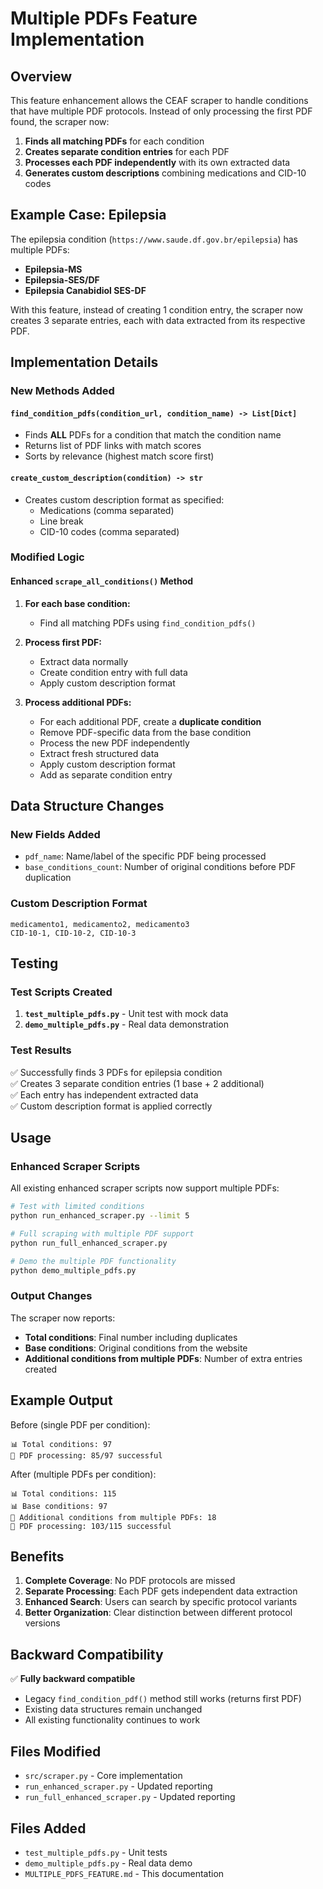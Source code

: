 # Multiple PDFs Feature Implementation

## Overview

This feature enhancement allows the CEAF scraper to handle conditions that have multiple PDF protocols. Instead of only processing the first PDF found, the scraper now:

1. **Finds all matching PDFs** for each condition
2. **Creates separate condition entries** for each PDF
3. **Processes each PDF independently** with its own extracted data
4. **Generates custom descriptions** combining medications and CID-10 codes

## Example Case: Epilepsia

The epilepsia condition (`https://www.saude.df.gov.br/epilepsia`) has multiple PDFs:
- **Epilepsia-MS** 
- **Epilepsia-SES/DF**
- **Epilepsia Canabidiol SES-DF**

With this feature, instead of creating 1 condition entry, the scraper now creates 3 separate entries, each with data extracted from its respective PDF.

## Implementation Details

### New Methods Added

#### `find_condition_pdfs(condition_url, condition_name) -> List[Dict]`
- Finds **ALL** PDFs for a condition that match the condition name
- Returns list of PDF links with match scores
- Sorts by relevance (highest match score first)

#### `create_custom_description(condition) -> str`
- Creates custom description format as specified:
  - Medications (comma separated)
  - Line break
  - CID-10 codes (comma separated)

### Modified Logic

#### Enhanced `scrape_all_conditions()` Method
1. **For each base condition:**
   - Find all matching PDFs using `find_condition_pdfs()`
   
2. **Process first PDF:**
   - Extract data normally
   - Create condition entry with full data
   - Apply custom description format

3. **Process additional PDFs:**
   - For each additional PDF, create a **duplicate condition**
   - Remove PDF-specific data from the base condition
   - Process the new PDF independently
   - Extract fresh structured data
   - Apply custom description format
   - Add as separate condition entry

## Data Structure Changes

### New Fields Added
- `pdf_name`: Name/label of the specific PDF being processed
- `base_conditions_count`: Number of original conditions before PDF duplication

### Custom Description Format
```
medicamento1, medicamento2, medicamento3
CID-10-1, CID-10-2, CID-10-3
```

## Testing

### Test Scripts Created
1. **`test_multiple_pdfs.py`** - Unit test with mock data
2. **`demo_multiple_pdfs.py`** - Real data demonstration

### Test Results
✅ Successfully finds 3 PDFs for epilepsia condition  
✅ Creates 3 separate condition entries (1 base + 2 additional)  
✅ Each entry has independent extracted data  
✅ Custom description format is applied correctly  

## Usage

### Enhanced Scraper Scripts
All existing enhanced scraper scripts now support multiple PDFs:

```bash
# Test with limited conditions
python run_enhanced_scraper.py --limit 5

# Full scraping with multiple PDF support
python run_full_enhanced_scraper.py

# Demo the multiple PDF functionality
python demo_multiple_pdfs.py
```

### Output Changes
The scraper now reports:
- **Total conditions**: Final number including duplicates
- **Base conditions**: Original conditions from the website  
- **Additional conditions from multiple PDFs**: Number of extra entries created

## Example Output

Before (single PDF per condition):
```
📊 Total conditions: 97
📄 PDF processing: 85/97 successful
```

After (multiple PDFs per condition):
```
📊 Total conditions: 115
📊 Base conditions: 97
📑 Additional conditions from multiple PDFs: 18
📄 PDF processing: 103/115 successful
```

## Benefits

1. **Complete Coverage**: No PDF protocols are missed
2. **Separate Processing**: Each PDF gets independent data extraction
3. **Enhanced Search**: Users can search by specific protocol variants
4. **Better Organization**: Clear distinction between different protocol versions

## Backward Compatibility

✅ **Fully backward compatible**  
- Legacy `find_condition_pdf()` method still works (returns first PDF)
- Existing data structures remain unchanged
- All existing functionality continues to work

## Files Modified

- `src/scraper.py` - Core implementation
- `run_enhanced_scraper.py` - Updated reporting
- `run_full_enhanced_scraper.py` - Updated reporting

## Files Added

- `test_multiple_pdfs.py` - Unit tests
- `demo_multiple_pdfs.py` - Real data demo
- `MULTIPLE_PDFS_FEATURE.md` - This documentation